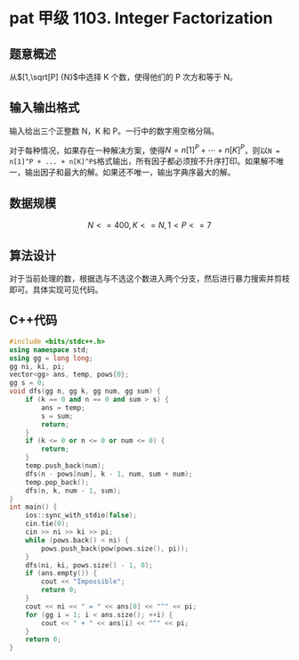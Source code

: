 # pat 甲级 1103. Integer Factorization

## 题意概述

从$[1,\sqrt[P] {N}$中选择 K 个数，使得他们的 P 次方和等于 N。

## 输入输出格式

输入给出三个正整数 N，K 和 P。一行中的数字用空格分隔。

对于每种情况，如果存在一种解决方案，使得$N=n[1]^P+\cdots+n[K]^P$，则以`N = n[1]^P + ... + n[K]^P$`格式输出，所有因子都必须按不升序打印。如果解不唯一，输出因子和最大的解。如果还不唯一，输出字典序最大的解。

## 数据规模

$$N<=400,K<=N,1<P<=7$$

## 算法设计

对于当前处理的数，根据选与不选这个数进入两个分支，然后进行暴力搜索并剪枝即可。具体实现可见代码。

## C++代码

```cpp
#include <bits/stdc++.h>
using namespace std;
using gg = long long;
gg ni, ki, pi;
vector<gg> ans, temp, pows{0};
gg s = 0;
void dfs(gg n, gg k, gg num, gg sum) {
    if (k == 0 and n == 0 and sum > s) {
        ans = temp;
        s = sum;
        return;
    }
    if (k <= 0 or n <= 0 or num <= 0) {
        return;
    }
    temp.push_back(num);
    dfs(n - pows[num], k - 1, num, sum + num);
    temp.pop_back();
    dfs(n, k, num - 1, sum);
}
int main() {
    ios::sync_with_stdio(false);
    cin.tie(0);
    cin >> ni >> ki >> pi;
    while (pows.back() < ni) {
        pows.push_back(pow(pows.size(), pi));
    }
    dfs(ni, ki, pows.size() - 1, 0);
    if (ans.empty()) {
        cout << "Impossible";
        return 0;
    }
    cout << ni << " = " << ans[0] << "^" << pi;
    for (gg i = 1; i < ans.size(); ++i) {
        cout << " + " << ans[i] << "^" << pi;
    }
    return 0;
}
```
